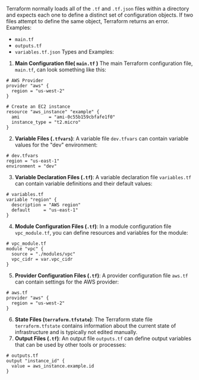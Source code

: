 Terraform normally loads all of the `.tf` and `.tf.json` files within a directory and expects each one to define a distinct set of configuration objects. If two files attempt to define the same object, Terraform returns an error.
Examples:
* `main.tf`
* `outputs.tf`
* `variables.tf.json`
Types and Examples:
1. **Main Configuration file( `main.tf` )**
The main Terraform configuration file, `main.tf`, can look something like this:
```hcl
# AWS Provider 
provider "aws" {
  region = "us-west-2"
}

# Create an EC2 instance
resource "aws_instance" "example" {
  ami           = "ami-0c55b159cbfafe1f0"
  instance_type = "t2.micro"
}
```
2. **Variable Files (`.tfvars`)**: A variable file `dev.tfvars` can contain variable values for the "dev" environment:
```hcl
# dev.tfvars
region = "us-east-1"
environment = "dev"
```
3. **Variable Declaration Files (`.tf`)**: A variable declaration file `variables.tf` can contain variable definitions and their default values:
```hcl
# variables.tf
variable "region" {
  description = "AWS region"
  default     = "us-east-1"
}
```
4. **Module Configuration Files (`.tf`)**: In a module configuration file `vpc_module.tf`, you can define resources and variables for the module:
```hcl
# vpc_module.tf
module "vpc" {
  source = "./modules/vpc"
  vpc_cidr = var.vpc_cidr
}
```
5. **Provider Configuration Files (`.tf`)**: A provider configuration file `aws.tf` can contain settings for the AWS provider:
```hcl
# aws.tf
provider "aws" {
  region = "us-west-2"
}
```
6. **State Files (`terraform.tfstate`)**: The Terraform state file `terraform.tfstate` contains information about the current state of infrastructure and is typically not edited manually.
7. **Output Files (`.tf`)**: An output file `outputs.tf` can define output variables that can be used by other tools or processes:
```hcl
# outputs.tf
output "instance_id" {
  value = aws_instance.example.id
}
```